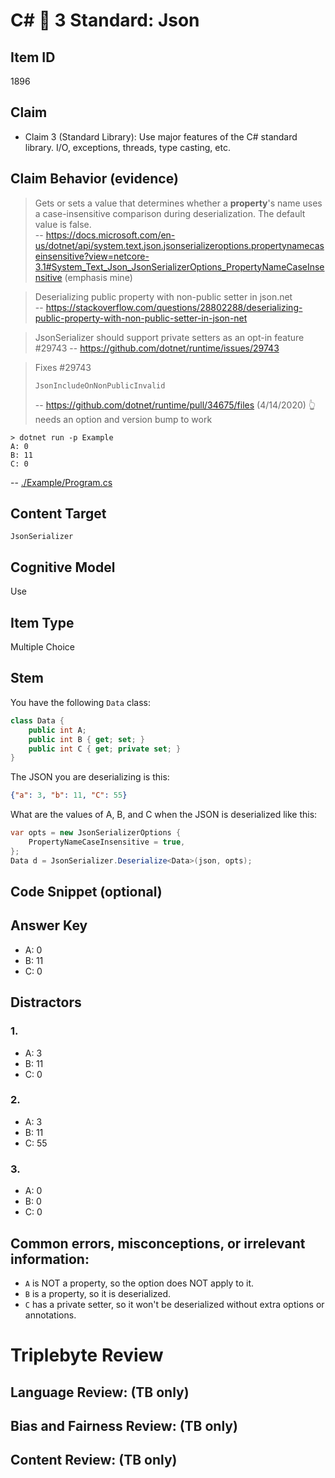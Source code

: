 # C# 🎵 3 Standard: Json


## Item ID
1896

## Claim
-   Claim 3 (Standard Library): Use major features of the C# standard library. I/O, exceptions, threads, type casting, etc.


## Claim Behavior (evidence)
> Gets or sets a value that determines whether a **property**'s name uses a case-insensitive comparison during deserialization. The default value is false.  
> -- https://docs.microsoft.com/en-us/dotnet/api/system.text.json.jsonserializeroptions.propertynamecaseinsensitive?view=netcore-3.1#System_Text_Json_JsonSerializerOptions_PropertyNameCaseInsensitive
(emphasis mine)


> Deserializing public property with non-public setter in json.net  
> -- https://stackoverflow.com/questions/28802288/deserializing-public-property-with-non-public-setter-in-json-net


> JsonSerializer should support private setters as an opt-in feature #29743
> -- https://github.com/dotnet/runtime/issues/29743 


> Fixes #29743 
>
>     JsonIncludeOnNonPublicInvalid
>
> -- https://github.com/dotnet/runtime/pull/34675/files (4/14/2020)
👆 needs an option and version bump to work

```
> dotnet run -p Example
A: 0
B: 11
C: 0
```
-- [./Example/Program.cs](./Example/Program.cs)


## Content Target
`JsonSerializer`


## Cognitive Model
Use


## Item Type
Multiple Choice


## Stem
You have the following `Data` class:
```csharp
class Data {
    public int A;
    public int B { get; set; }
    public int C { get; private set; }
}
```

The JSON you are deserializing is this:
```json
{"a": 3, "b": 11, "C": 55}
```

What are the values of A, B, and C when the JSON is deserialized like this:

```csharp
var opts = new JsonSerializerOptions {
    PropertyNameCaseInsensitive = true,
};
Data d = JsonSerializer.Deserialize<Data>(json, opts);
```

## Code Snippet (optional)



## Answer Key
* A: 0
* B: 11
* C: 0


## Distractors
### 1.
* A: 3
* B: 11
* C: 0


### 2.
* A: 3
* B: 11
* C: 55



### 3.
* A: 0
* B: 0
* C: 0



## Common errors, misconceptions, or irrelevant information:

* `A` is NOT a property, so the option does NOT apply to it.
* `B` is a property, so it is deserialized.
* `C` has a private setter, so it won't be deserialized without extra options or annotations.

# Triplebyte Review


## Language Review: (TB only)


## Bias and Fairness Review: (TB only)


## Content Review: (TB only)
